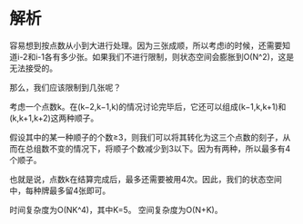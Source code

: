# 解析

容易想到按点数从小到大进行处理。因为三张成顺，所以考虑i的时候，还需要知道i-2和i-1各有多少张。如果我们不进行限制，则状态空间会膨胀到O(N^2)，这是无法接受的。

那么，我们应该限制到几张呢？

考虑一个点数k。在(k−2,k−1,k)的情况讨论完毕后，它还可以组成(k−1,k,k+1)和(k,k+1,k+2)这两种顺子。

假设其中的某一种顺子的个数≥3，则我们可以将其转化为这三个点数的刻子，从而在总组数不变的情况下，将顺子个数减少到3以下。因为有两种，所以最多有4个顺子。

也就是说，点数k在结算完成后，最多还需要被用4次。因此，我们的状态空间中，每种牌最多留4张即可。

时间复杂度为O(NK^4)，其中K=5。
空间复杂度为O(N+K)。
